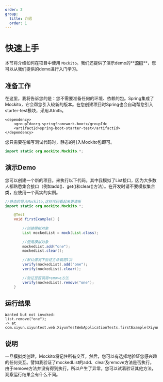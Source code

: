 ```yaml
---
order: 2
group: 
  title: 介绍
  order: 1
---
```


# 快速上手

本节将介绍如何在项目中使用 `Mockito`。我们还提供了演示demo的**[源码](https://github.com/xiyun-international/java-unit-docs/tree/master/src/test/java/com/xiyun)**，您可以从我们提供的demo进行入门学习。

## 准备工作

在这里，我将告诉您的是：您不需要准备任何的环境、依赖的包。Spring集成了Mockito，它会帮您引入较新的版本。在您创建项目时Spring也会自动帮您引入starter-test模块，采用JUnit5。

```
<dependency>
	<groupId>org.springframework.boot</groupId>
	<artifactId>spring-boot-starter-test</artifactId>
</dependency>
```

您只需要在编写测试代码时，静态的引入Mockito包即可。

```java
import static org.mockito.Mockito.*;
```



## 演示Demo

您可以创建一个新的项目，来执行以下代码。其中我模拟了List接口，因为大多数人都熟悉集合接口（例如add()、get()和clear()方法）。在开发时请不要模拟集合类，应使用一个真实的实例。

```java
//静态的导入Mockito,这样代码看起来更清晰
import static org.mockito.Mockito.*;

    @Test
    void firstExample() {
        
        //创建模拟对象
        List mockedList = mock(List.class);
        
        //使用模拟对象
        mockedList.add("one");
        mockedList.clear();
        
        //默认情况下验证方法调用1次
        verify(mockedList).add("one");
        verify(mockedList).clear();
        
        //验证是否调用remove方法
        verify(mockedList).remove("one");
    }

```



## 运行结果

```
Wanted but not invoked:
list.remove("one");
-> at com.xiyun.xiyuntest.web.XiyunTestWebApplicationTests.firstExample(XiyunTestWebApplicationTests.java:27)
```



## 说明

一旦模拟类创建，Mockito将记住所有交互。然后，您可以有选择地验证您感兴趣的任何交互。譬如我验证了mockedList的add、clear及remove方法是否执行，由于remove方法并没有得到执行，所以产生了异常。您可以试着验证其他方法，观察运行结果会有什么不同。

